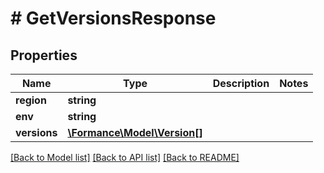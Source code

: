 # # GetVersionsResponse

## Properties

Name | Type | Description | Notes
------------ | ------------- | ------------- | -------------
**region** | **string** |  |
**env** | **string** |  |
**versions** | [**\Formance\Model\Version[]**](Version.md) |  |

[[Back to Model list]](../../README.md#models) [[Back to API list]](../../README.md#endpoints) [[Back to README]](../../README.md)
